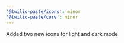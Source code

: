 ```yaml
---
'@twilio-paste/icons': minor
'@twilio-paste/core': minor
---
```


Added two new icons for light and dark mode
